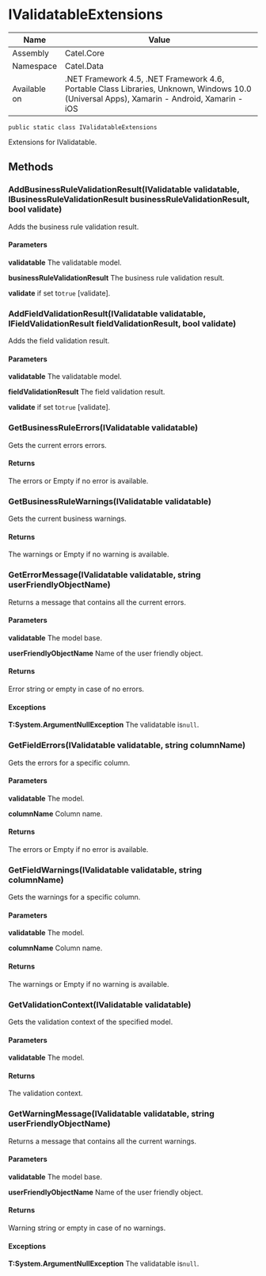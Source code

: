 

# IValidatableExtensions

Name|Value
---|---
Assembly|Catel.Core
Namespace|Catel.Data
Available on|.NET Framework 4.5, .NET Framework 4.6, Portable Class Libraries, Unknown, Windows 10.0 (Universal Apps), Xamarin - Android, Xamarin - iOS

```
public static class IValidatableExtensions
```

Extensions for IValidatable.



## Methods

### AddBusinessRuleValidationResult(IValidatable validatable, IBusinessRuleValidationResult businessRuleValidationResult, bool validate)

Adds the business rule validation result.

#### Parameters

**validatable**
The validatable model.

**businessRuleValidationResult**
The business rule validation result.

**validate**
if set to`true` [validate].



### AddFieldValidationResult(IValidatable validatable, IFieldValidationResult fieldValidationResult, bool validate)

Adds the field validation result.

#### Parameters

**validatable**
The validatable model.

**fieldValidationResult**
The field validation result.

**validate**
if set to`true` [validate].



### GetBusinessRuleErrors(IValidatable validatable)

Gets the current errors errors.

#### Returns

The errors or Empty if no error is available.



### GetBusinessRuleWarnings(IValidatable validatable)

Gets the current business warnings.

#### Returns

The warnings or Empty if no warning is available.



### GetErrorMessage(IValidatable validatable, string userFriendlyObjectName)

Returns a message that contains all the current errors.

#### Parameters

**validatable**
The model base.

**userFriendlyObjectName**
Name of the user friendly object.

#### Returns

Error string or empty in case of no errors.

#### Exceptions

**T:System.ArgumentNullException**
The validatable is`null`.



### GetFieldErrors(IValidatable validatable, string columnName)

Gets the errors for a specific column.

#### Parameters

**validatable**
The model.

**columnName**
Column name.

#### Returns

The errors or Empty if no error is available.



### GetFieldWarnings(IValidatable validatable, string columnName)

Gets the warnings for a specific column.

#### Parameters

**validatable**
The model.

**columnName**
Column name.

#### Returns

The warnings or Empty if no warning is available.



### GetValidationContext(IValidatable validatable)

Gets the validation context of the specified model.

#### Parameters

**validatable**
The model.

#### Returns

The validation context.



### GetWarningMessage(IValidatable validatable, string userFriendlyObjectName)

Returns a message that contains all the current warnings.

#### Parameters

**validatable**
The model base.

**userFriendlyObjectName**
Name of the user friendly object.

#### Returns

Warning string or empty in case of no warnings.

#### Exceptions

**T:System.ArgumentNullException**
The validatable is`null`.



